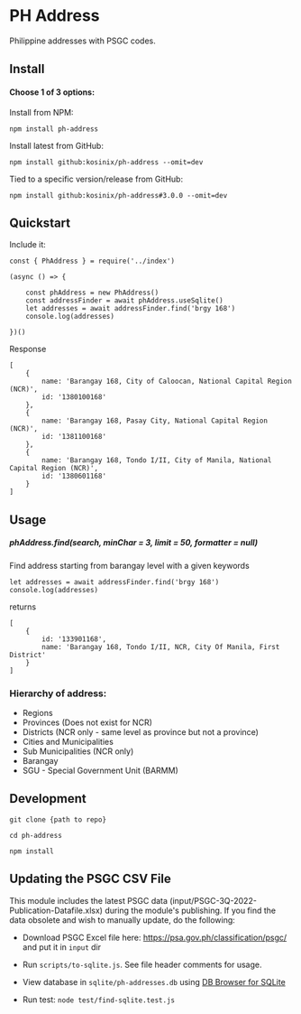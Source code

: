# PH Address
Philippine addresses with PSGC codes.

## Install

#### Choose 1 of 3 options:

Install from NPM:

    npm install ph-address

Install latest from GitHub:

    npm install github:kosinix/ph-address --omit=dev

Tied to a specific version/release from GitHub:

    npm install github:kosinix/ph-address#3.0.0 --omit=dev
    
## Quickstart

Include it:

    const { PhAddress } = require('../index')

    (async () => {

        const phAddress = new PhAddress()
        const addressFinder = await phAddress.useSqlite()
        let addresses = await addressFinder.find('brgy 168')
        console.log(addresses)

    })()
    
Response

    [
        {
            name: 'Barangay 168, City of Caloocan, National Capital Region (NCR)',
            id: '1380100168'
        },
        {
            name: 'Barangay 168, Pasay City, National Capital Region (NCR)',
            id: '1381100168'
        },
        {
            name: 'Barangay 168, Tondo I/II, City of Manila, National Capital Region (NCR)',
            id: '1380601168'
        }
    ]
    
## Usage
##### phAddress.find(search, minChar = 3, limit = 50, formatter = null)
Find address starting from barangay level with a given keywords

    let addresses = await addressFinder.find('brgy 168')
    console.log(addresses)
    
returns

    [
        { 
            id: '133901168',
            name: 'Barangay 168, Tondo I/II, NCR, City Of Manila, First District' 
        } 
    ]

### Hierarchy of address: 
* Regions
* Provinces (Does not exist for NCR)
* Districts (NCR only - same level as province but not a province)
* Cities and Municipalities
* Sub Municipalities (NCR only)
* Barangay
* SGU - Special Government Unit	(BARMM)



## Development

`git clone {path to repo}`

`cd ph-address`

`npm install`


## Updating the PSGC CSV File
This module includes the latest PSGC data (input/PSGC-3Q-2022-Publication-Datafile.xlsx) during the module's publishing.
If you find the data obsolete and wish to manually update, do the following:

* Download PSGC Excel file here: https://psa.gov.ph/classification/psgc/ and put it in `input` dir

* Run `scripts/to-sqlite.js`. See file header comments for usage.

* View database in `sqlite/ph-addresses.db` using [DB Browser for SQLite](https://sqlitebrowser.org/)

* Run test: `node test/find-sqlite.test.js`

